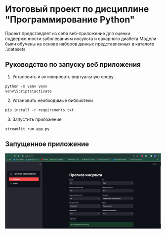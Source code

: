# Итоговый проект по дисциплине "Программирование Python"
Проект представдяет из себя веб-приложение для оценки подверженности заболеваниям инсульта и сахарного диабета
Модели были обучены на основе наборов данных представленных в каталоге .\datasets
## Руководство по запуску веб приложения
1. Установить и активировать виртуальную среду
```
python -m venv venv
venv\Scripts\activate
```
2. Установить необходимые библиотеки
```
pip install -r requirements.txt
```
3. Запустить приложение
```
streamlit run app.py
```
## Запущенное приложение
![My Image](image.png)
